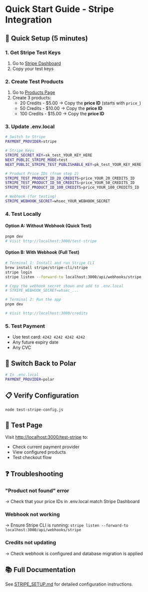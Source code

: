 # Quick Start Guide - Stripe Integration

## 🚀 Quick Setup (5 minutes)

### 1. Get Stripe Test Keys
1. Go to [Stripe Dashboard](https://dashboard.stripe.com/test/apikeys)
2. Copy your test keys

### 2. Create Test Products
1. Go to [Products Page](https://dashboard.stripe.com/test/products)
2. Create 3 products:
   - 20 Credits - $5.00 → Copy the **price ID** (starts with `price_`)
   - 50 Credits - $10.00 → Copy the **price ID**
   - 100 Credits - $15.00 → Copy the **price ID**

### 3. Update .env.local
```bash
# Switch to Stripe
PAYMENT_PROVIDER=stripe

# Stripe Keys
STRIPE_SECRET_KEY=sk_test_YOUR_KEY_HERE
NEXT_PUBLIC_STRIPE_MODE=test
NEXT_PUBLIC_STRIPE_TEST_PUBLISHABLE_KEY=pk_test_YOUR_KEY_HERE

# Product Price IDs (from step 2)
STRIPE_TEST_PRODUCT_ID_20_CREDITS=price_YOUR_20_CREDITS_ID
STRIPE_TEST_PRODUCT_ID_50_CREDITS=price_YOUR_50_CREDITS_ID
STRIPE_TEST_PRODUCT_ID_100_CREDITS=price_YOUR_100_CREDITS_ID

# Webhook (for testing)
STRIPE_WEBHOOK_SECRET=whsec_YOUR_WEBHOOK_SECRET
```

### 4. Test Locally

#### Option A: Without Webhook (Quick Test)
```bash
pnpm dev
# Visit http://localhost:3000/test-stripe
```

#### Option B: With Webhook (Full Test)
```bash
# Terminal 1: Install and run Stripe CLI
brew install stripe/stripe-cli/stripe
stripe login
stripe listen --forward-to localhost:3000/api/webhooks/stripe

# Copy the webhook secret shown and add to .env.local
# STRIPE_WEBHOOK_SECRET=whsec_...

# Terminal 2: Run the app
pnpm dev

# Visit http://localhost:3000/credits
```

### 5. Test Payment
- Use test card: `4242 4242 4242 4242`
- Any future expiry date
- Any CVC

## 🔄 Switch Back to Polar
```bash
# In .env.local
PAYMENT_PROVIDER=polar
```

## 📋 Verify Configuration
```bash
node test-stripe-config.js
```

## 🧪 Test Page
Visit [http://localhost:3000/test-stripe](http://localhost:3000/test-stripe) to:
- Check current payment provider
- View configured products
- Test checkout flow

## ❓ Troubleshooting

### "Product not found" error
→ Check that your price IDs in .env.local match Stripe Dashboard

### Webhook not working
→ Ensure Stripe CLI is running: `stripe listen --forward-to localhost:3000/api/webhooks/stripe`

### Credits not updating
→ Check webhook is configured and database migration is applied

## 📚 Full Documentation
See [STRIPE_SETUP.md](./STRIPE_SETUP.md) for detailed configuration instructions.